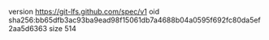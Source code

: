 version https://git-lfs.github.com/spec/v1
oid sha256:bb65dfb3ac93ba9ead98f15061db7a4688b04a0595f692fc80da5ef2aa5d6363
size 514
